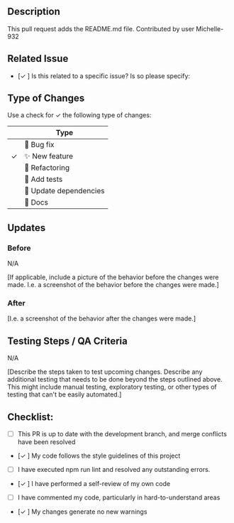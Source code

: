 ## Description

This pull request adds the README.md file. Contributed by user Michelle-932

## Related Issue

-   [✓ ] Is this related to a specific issue? Is so please specify:

## Type of Changes

Use a check for ✓ the following type of changes:

|     | Type                       |
| --- | -------------------------- |
|     | :bug: Bug fix              |
| ✓   | :sparkles: New feature     |
|     | :hammer: Refactoring       |
|     | :100: Add tests            |
|     | :link: Update dependencies |
|     | :scroll: Docs              |

## Updates

### Before

N/A

[If applicable, include a picture of the behavior before the changes were made. I.e. a screenshot of the behavior before the changes were made.]

### After

[I.e. a screenshot of the behavior after the changes were made.]

## Testing Steps / QA Criteria

N/A

[Describe the steps taken to test upcoming changes. Describe any additional testing that needs to be done beyond the steps outlined above. This might include manual testing, exploratory testing, or other types of testing that can't be easily automated.]

## Checklist:

-   [ ] This PR is up to date with the development branch, and merge conflicts have been resolved
-   [✓ ] My code follows the style guidelines of this project
-   [ ] I have executed npm run lint and resolved any outstanding errors. 
-   [✓ ] I have performed a self-review of my own code
-   [ ] I have commented my code, particularly in hard-to-understand areas
-   [✓ ] My changes generate no new warnings
